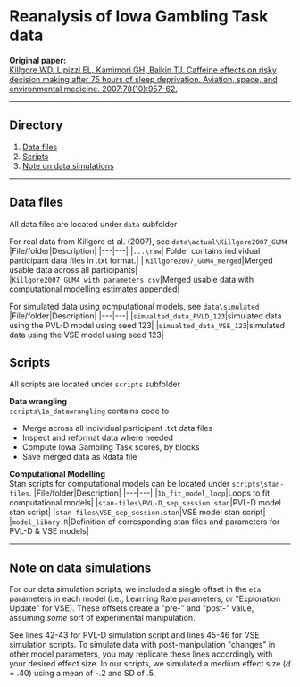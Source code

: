 # Reanalysis of Iowa Gambling Task data
**Original paper:** \
[Killgore WD, Lipizzi EL, Kamimori GH, Balkin TJ. Caffeine effects on risky decision making after 75 hours of sleep deprivation. Aviation, space, and environmental medicine. 2007;78(10):957-62.](https://pubmed.ncbi.nlm.nih.gov/17955944/)

---

## Directory
1. [Data files](#data-files)
2. [Scripts](#scripts)
3. [Note on data simulations](#note-on-data-simulations)

---

## Data files
All data files are located under `data` subfolder

For real data from Killgore et al. (2007), see `data\actual\Killgore2007_GUM4` 
|File/folder|Description|
|---|---|
|`...\raw`| Folder contains individual participant data files in .txt format.|
| `Killgore2007_GUM4_merged`|Merged usable data across all participants|
|`Killgore2007_GUM4_with_parameters.csv`|Merged usable data with computational modelling estimates appended|

For simulated data using ocmputational models, see `data\simulated`
|File/folder|Description|
|---|---|
|`simualted_data_PVLD_123`|simulated data using the PVL-D model using seed 123|
|`simualted_data_VSE_123`|simulated data using the VSE model using seed 123|

## Scripts
All scripts are located under `scripts` subfolder

**Data wrangling** \
`scripts\1a_datawrangling` contains code to
* Merge across all individual participant .txt data files
* Inspect and reformat data where needed
* Compute Iowa Gambling Task scores, by blocks
* Save merged data as Rdata file

**Computational Modelling** \
Stan scripts for computational models can be located under `scripts\stan-files`. 
|File/folder|Description|
|---|---|
|`1b_fit_model_loop`|Loops to fit computational models|
|`stan-files\PVL-D_sep_session.stan`|PVL-D model stan script|
|`stan-files\VSE_sep_session.stan`|VSE model stan script|
|`model_libary.R`|Definition of corresponding stan files and parameters for PVL-D & VSE models|

---
## Note on data simulations

For our data simulation scripts, we included a single offset in the `eta` parameters in each model (i.e., Learning Rate parameters, or "Exploration Update" for VSE). These offsets create a "pre-" and "post-" value, assuming *some* sort of experimental manipulation.

See lines 42-43 for PVL-D simulation script and lines 45-46 for VSE simulation scripts. To simulate data with post-manipulation "changes" in other model parameters, you may replicate these lines accordingly with your desired effect size. In our scripts, we simulated a medium effect size (*d* = .40) using a mean of -.2 and SD of .5.
 
